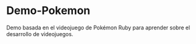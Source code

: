# Demo-Pokemon
Demo basada en el videojuego de Pokémon Ruby para aprender sobre el desarrollo de videojuegos.
